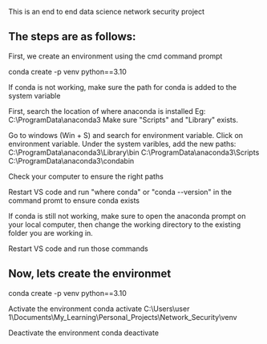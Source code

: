This is an end to end data science network security project

## The steps are as follows:

First, we create an environment using the cmd command prompt

conda create -p venv python==3.10

If conda is not working, make sure the path for conda is added to the system variable

First, search the location of where anaconda is installed Eg: C:\ProgramData\anaconda3
Make sure "Scripts" and "Library" exists.

Go to windows (Win + S) and search for environment variable.
Click on environment variable.
Under the system varibles, add the new paths:
C:\ProgramData\anaconda3\Library\bin
C:\ProgramData\anaconda3\Scripts
C:\ProgramData\anaconda3\condabin

Check your computer to ensure the right paths

Restart VS code and run "where conda" or "conda --version" in the command promt to ensure conda exists

If conda is still not working, make sure to open the anaconda prompt on your local computer, then change the working directory to the existing folder you are working in.

Restart VS code and run those commands

## Now, lets create the environmet
conda create -p venv python==3.10

Activate the environment
conda activate C:\Users\user 1\Documents\My_Learning\Personal_Projects\Network_Security\venv

Deactivate the environment
conda deactivate